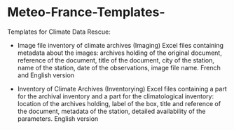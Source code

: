 # Meteo-France-Templates-
Templates for Climate Data Rescue: 
- Image file inventory of climate archives (Imaging) 
Excel files containing metadata about the images: archives holding of the original document, reference of the document, title of the document, city of the station, name of the station, date of the observations, image file name. French  and English version

- Inventory of Climate Archives  (Inventorying)
Excel files containing a part for the archival inventory and a part for the climatological inventory: location of the archives holding, label of the box,  title and reference of the document, metadata of the station, detailed availability of the parameters. English version


